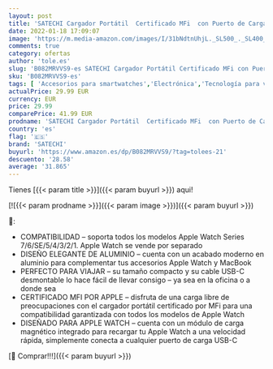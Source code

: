 ```yaml
---
layout: post
title: 'SATECHI Cargador Portátil  Certificado MFi  con Puerto de Carga Magnético USB-C para Apple Watch – Compatible con Apple Watch Series 7/6/5/4/3/2/1  Cable no Incluido '
date: 2022-01-18 17:09:07
image: 'https://m.media-amazon.com/images/I/31bNdtnUhjL._SL500_._SL400_.jpg'
comments: true
category: ofertas
author: 'tole.es'
slug: 'B082MRVVS9-es SATECHI Cargador Portátil Certificado MFi con Puerto de...'
sku: 'B082MRVVS9-es'
tags: [ 'Accesorios para smartwatches','Electrónica','Tecnología para vestir','apple','satechi', ]
actualPrice: 29.99 EUR
currency: EUR
price: 29.99
comparePrice: 41.99 EUR
prodname: 'SATECHI Cargador Portátil  Certificado MFi  con Puerto de Carga Magnético USB-C para Apple Watch – Compatible con Apple Watch Series 7/6/5/4/3/2/1  Cable no Incluido '
country: 'es'
flag: '🇪🇸'
brand: 'SATECHI'
buyurl: 'https://www.amazon.es/dp/B082MRVVS9/?tag=tolees-21'
descuento: '28.58'
average: '31.865'
---
```


Tienes [{{< param title >}}]({{< param buyurl >}}) aqui!

[![{{< param prodname >}}]({{< param image >}})]({{< param buyurl >}})

🔎:

- COMPATIBILIDAD – soporta todos los modelos Apple Watch Series 7/6/SE/5/4/3/2/1. Apple Watch se vende por separado
- DISEÑO ELEGANTE DE ALUMINIO – cuenta con un acabado moderno en aluminio para complementar tus accesorios Apple Watch y MacBook
- PERFECTO PARA VIAJAR – su tamaño compacto y su cable USB-C desmontable lo hace fácil de llevar consigo – ya sea en la oficina o a donde sea
- CERTIFICADO MFI POR APPLE – disfruta de una carga libre de preocupaciones con el cargador portátil certificado por MFi para una compatibilidad garantizada con todos los modelos de Apple Watch
- DISEÑADO PARA APPLE WATCH – cuenta con un módulo de carga magnético integrado para recargar tu Apple Watch a una velocidad rápida, simplemente conecta a cualquier puerto de carga USB-C

[🛒 Comprar!!!]({{< param buyurl >}})

